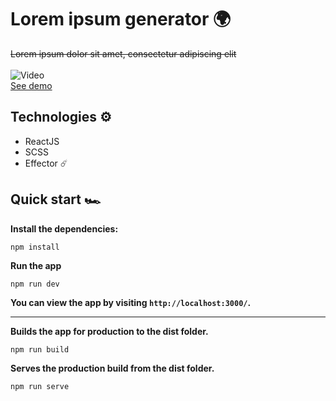 # Lorem ipsum generator 🌍

~~Lorem ipsum dolor sit amet, consectetur adipiscing elit~~ <br /> <br />
<img src="https://i.imgur.com/keKO8hw.gif" alt="Video" /> <br />
[See demo](https://google.com)

## Technologies ⚙️

- ReactJS
- SCSS
- Effector ☄️

## Quick start 🏎️

**Install the dependencies:**

```
npm install
```

**Run the app**

```
npm run dev
```

**You can view the app by visiting `http://localhost:3000/`.**

---

**Builds the app for production to the dist folder.**

```
npm run build
```

**Serves the production build from the dist folder.**

```
npm run serve
```